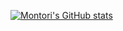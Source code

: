 [![Montori's GitHub stats](https://github-readme-stats.vercel.app/api?username=Montori&count_private=true&show_icons=true&theme=dracula)](https://github.com/anuraghazra/github-readme-stats)

